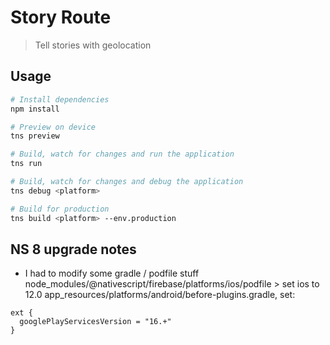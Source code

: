 # Story Route

> Tell stories with geolocation

## Usage

``` bash
# Install dependencies
npm install

# Preview on device
tns preview

# Build, watch for changes and run the application
tns run

# Build, watch for changes and debug the application
tns debug <platform>

# Build for production
tns build <platform> --env.production

```

## NS 8 upgrade notes
- I had to modify some gradle / podfile stuff
node_modules/@nativescript/firebase/platforms/ios/podfile > set ios to 12.0
app_resources/platforms/android/before-plugins.gradle, set:
```
ext {
  googlePlayServicesVersion = "16.+"
}
```
